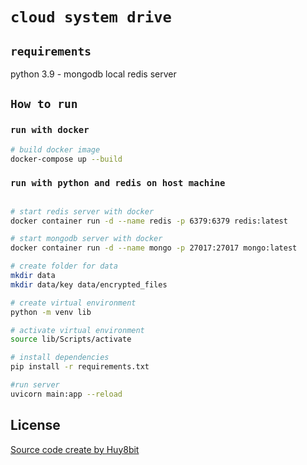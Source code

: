 # `cloud system drive`


## `requirements`
python 3.9 - mongodb local
redis server

## `How to run`

### `run with docker`

```bash
# build docker image 
docker-compose up --build
```

### `run with python and redis on host machine`

```bash

# start redis server with docker
docker container run -d --name redis -p 6379:6379 redis:latest

# start mongodb server with docker
docker container run -d --name mongo -p 27017:27017 mongo:latest

# create folder for data
mkdir data
mkdir data/key data/encrypted_files

# create virtual environment
python -m venv lib

# activate virtual environment
source lib/Scripts/activate

# install dependencies
pip install -r requirements.txt

#run server
uvicorn main:app --reload

```




## License
[Source code create by Huy8bit](https://github.com/Huy-8bit/project_1)